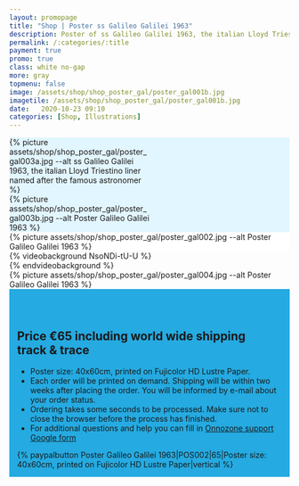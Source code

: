 ```yaml
---
layout: promopage
title: "Shop | Poster ss Galileo Galilei 1963"
description: Poster of ss Galileo Galilei 1963, the italian Lloyd Triestino liner named after the famous astronomer
permalink: /:categories/:title
payment: true
promo: true
class: white no-gap
more: gray
topmenu: false
image: /assets/shop/shop_poster_gal/poster_gal001b.jpg
imagetile: /assets/shop/shop_poster_gal/poster_gal001b.jpg
date:   2020-10-23 09:10
categories: [Shop, Illustrations]
---
```


<!--more-->

<div class="focus tuple" style="background-color: #E2F6FF"><div>
<div style="width: 50%">{% picture assets/shop/shop_poster_gal/poster_gal003a.jpg --alt ss Galileo Galilei 1963, the italian Lloyd Triestino liner named after the famous astronomer %}</div><div style="width: 50%">{% picture assets/shop/shop_poster_gal/poster_gal003b.jpg --alt Poster Galileo Galilei 1963 %}</div>
</div></div>

<div class="focus" style="background-color: white"><div>
 <div>{% picture assets/shop/shop_poster_gal/poster_gal002.jpg --alt Poster Galileo Galilei 1963 %}</div>
</div></div>

<div class="focus video">
<div>{% videobackground NsoNDi-tU-U %}<div></div>{% endvideobackground %}</div>
</div>

<div class="focus"><div>
 <div>{% picture assets/shop/shop_poster_gal/poster_gal004.jpg --alt Poster Galileo Galilei 1963 %}</div>
</div></div>

<div class="focus order on-dark" style="background-color: #25aae1; padding: 3em 1em 1em 1em">
<div>
    <h2>Price €65 including world&nbsp;wide&nbsp;shipping track&nbsp;&&nbsp;trace</h2>
    <ul>
    <li>Poster size: 40x60cm, printed on Fujicolor HD Lustre Paper.</li>
    <li>Each order will be printed on demand.
        Shipping will be within two weeks after placing the order.
        You will be informed by e-mail about your order status.
    </li>
    <li>Ordering takes some seconds to be processed. Make sure not to close the browser before the process has finished.</li>
    <li>For additional questions and help you can fill in <a href="https://forms.gle/34Nx5egPgjyvDzCCA" target="_blank">Onnozone support Google form</a></li>
    </ul>
</div>
<div>{% paypalbutton Poster Galileo Galilei 1963|POS002|65|Poster size: 40x60cm, printed on Fujicolor HD Lustre Paper|vertical %}</div>
</div>
